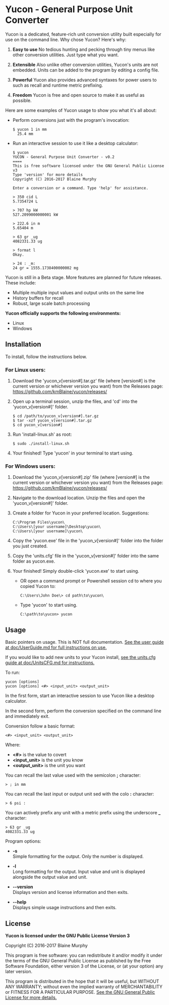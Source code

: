 # Yucon - General Purpose Unit Converter
Yucon is a dedicated, feature-rich unit conversion utility built especially for
use on the command line. Why chose Yucon? Here's why:
1. **Easy to use** No tedious hunting and pecking through tiny menus like other
  conversion utilities. Just type what you want.

2. **Extensible** Also unlike other conversion utilities, Yucon's units are not
  embedded. Units can be added to the program by editing a config file.

3. **Powerful** Yucon also provides advanced syntaxes for power users to such
  as recall and runtime metric prefixing.

4. **Freedom** Yucon is free and open source to make it as useful as possible.

Here are some examples of Yucon usage to show you what it's all about:
* Perform conversions just with the program's invocation:

      $ yucon 1 in mm
        25.4 mm

* Run an interactive session to use it like a desktop calculator:

      $ yucon
      YUCON - General Purpose Unit Converter - v0.2
      ====
      This is free software licensed under the GNU General Public License v3
      Type 'version' for more details
      Copyright (C) 2016-2017 Blaine Murphy
      
      Enter a conversion or a command. Type 'help' for assistance.
      
      > 350 cid L
      5.7354724 L
      
      > 707 hp kW
      527.2099000000001 kW
      
      > 222.6 in m
      5.65404 m
      
      > 63 gr _ug
      4082331.33 ug
      
      > format l
      Okay.
      
      > 24 : _m:
      24 gr = 1555.1738400000002 mg

Yucon is still in a Beta stage. More features are planned for future releases.
These include:
* Multiple multiple input values and output units on the same line
* History buffers for recall
* Robust, large scale batch processing

**Yucon officially supports the following environments:**
* Linux
* Windows

## Installation

To install, follow the instructions below.

### For Linux users:
1. Download the 'yucon_v[version#].tar.gz' file (where [version#] is the current
   version or whichever version you want) from the Releases page:
   https://github.com/kmBlaine/yucon/releases/

2. Open up a terminal session, unzip the files, and 'cd' into the
   'yucon_v[version#]' folder.

       $ cd /path/to/yucon_v[version#].tar.gz
       $ tar -xzf yucon_v[version#].tar.gz
       $ cd yucon_v[version#]

3. Run 'install-linux.sh' as root:

       $ sudo ./install-linux.sh

4. Your finished! Type 'yucon' in your terminal to start using.

### For Windows users:
1. Download the 'yucon_v[version#].zip' file (where [version#] is the current
   version or whichever version you want) from the Releases page:
   https://github.com/kmBlaine/yucon/releases/

2. Navigate to the download location. Unzip the files and open the 
   'yucon_v[version#]' folder.

3. Create a folder for Yucon in your preferred location. Suggestions:

       C:\Program Files\yucon\
       C:\Users\[your username]\Desktop\yucon\
       C:\Users\[your username]\yucon\

4. Copy the 'yucon.exe' file in the 'yucon_v[version#]' folder into
   the folder you just created.

5. Copy the 'units.cfg' file in the 'yucon_v[version#]' folder into the same
   folder as yucon.exe.

6. Your finished! Simply double-click 'yucon.exe' to start using.
   * OR open a command prompt or Powershell session cd to where you copied Yucon to:

         C:\Users\John Doe\> cd path\to\yucon\

   * Type 'yucon' to start using.

         C:\path\to\yucon> yucon


## Usage
Basic pointers on usage. This is NOT full documentation. [See the user guide at doc/UserGuide.md for full instructions on use.](https://github.com/kmBlaine/yucon/tree/master/doc/UserGuide.md)

If you would like to add new units to your Yucon install, [see the units.cfg guide at doc/UnitsCFG.md for instructions.](https://github.com/kmBlaine/yucon/tree/master/doc/UnitsCFG.md)

To run:

    yucon [options]
    yucon [options] <#> <input_unit> <output_unit>

In the first form, start an interactive session to use Yucon like a desktop
calculator.

In the second form, perform the conversion specified on the command line and
immediately exit.

Conversion follow a basic format:

    <#> <input_unit> <output_unit>

Where:

- **<#>** is the value to covert
- **<input_unit>** is the unit you know
- **<output_unit>** is the unit you want

You can recall the last value used with the semicolon **;** character:

    > ; in mm

You can recall the last input or output unit sed with the colo **:** character:

    > 6 psi :

You can actively prefix any unit with a metric prefix using the underscore **_**
character:

    > 63 gr _ug
    4082331.33 ug

Program options:
- **-s**\
  Simple formatting for the output. Only the number is displayed.

- **-l**\
  Long formatting for the output. Input value and unit is displayed alongside
  the output value and unit.

- **--version**\
  Displays version and license information and then exits.

- **--help**\
  Displays simple usage instructions and then exits.

## License
**Yucon is licensed under the GNU Public License Version 3**

Copyright (C) 2016-2017 Blaine Murphy

This program is free software: you can redistribute it and/or modify it under
the terms of the GNU General Public License as published by the Free Software
Foundation, either version 3 of the License, or (at your option) any later
version.

This program is distributed in the hope that it will be useful, but WITHOUT ANY
WARRANTY; without even the implied warranty of MERCHANTABILITY or FITNESS FOR A
PARTICULAR PURPOSE. [See the GNU General Public License for more details.](https://gnu.org/licenses/gpl.html)

